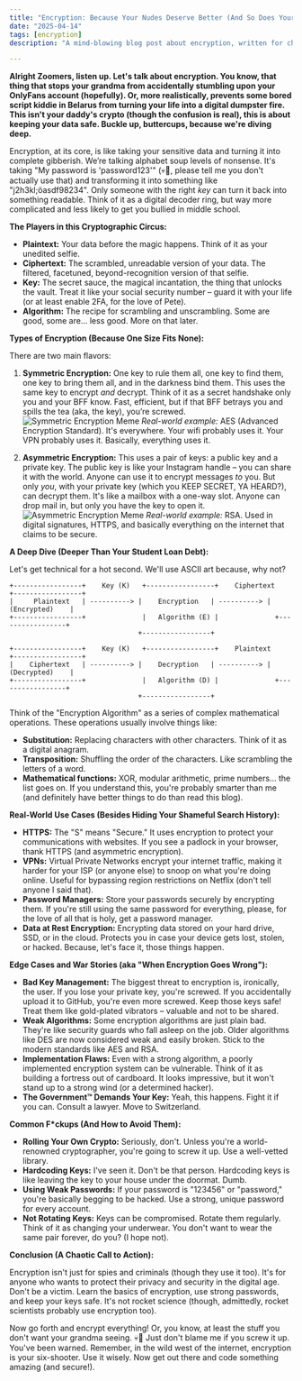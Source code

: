 ```yaml
---
title: "Encryption: Because Your Nudes Deserve Better (And So Does Your Data)"
date: "2025-04-14"
tags: [encryption]
description: "A mind-blowing blog post about encryption, written for chaotic Gen Z engineers."

---
```


**Alright Zoomers, listen up. Let's talk about encryption. You know, that thing that stops your grandma from accidentally stumbling upon your OnlyFans account (hopefully). Or, more realistically, prevents some bored script kiddie in Belarus from turning your life into a digital dumpster fire. This isn't your daddy's crypto (though the confusion is real), this is about keeping your data safe. Buckle up, buttercups, because we're diving deep.**

Encryption, at its core, is like taking your sensitive data and turning it into complete gibberish. We’re talking alphabet soup levels of nonsense. It's taking "My password is 'password123'" (💀🙏, please tell me you don't actually use that) and transforming it into something like "j2h3kl;öasdf98234". Only someone with the right *key* can turn it back into something readable. Think of it as a digital decoder ring, but way more complicated and less likely to get you bullied in middle school.

**The Players in this Cryptographic Circus:**

*   **Plaintext:** Your data before the magic happens. Think of it as your unedited selfie.
*   **Ciphertext:** The scrambled, unreadable version of your data. The filtered, facetuned, beyond-recognition version of that selfie.
*   **Key:** The secret sauce, the magical incantation, the thing that unlocks the vault. Treat it like your social security number – guard it with your life (or at least enable 2FA, for the love of Pete).
*   **Algorithm:** The recipe for scrambling and unscrambling. Some are good, some are... less good. More on that later.

**Types of Encryption (Because One Size Fits None):**

There are two main flavors:

1.  **Symmetric Encryption:** One key to rule them all, one key to find them, one key to bring them all, and in the darkness bind them. This uses the same key to encrypt *and* decrypt. Think of it as a secret handshake only you and your BFF know. Fast, efficient, but if that BFF betrays you and spills the tea (aka, the key), you’re screwed.
    ![Symmetric Encryption Meme](https://i.imgflip.com/63d82f.jpg)
    *Real-world example:* AES (Advanced Encryption Standard). It's everywhere. Your wifi probably uses it. Your VPN probably uses it. Basically, everything uses it.

2.  **Asymmetric Encryption:** This uses a pair of keys: a public key and a private key. The public key is like your Instagram handle – you can share it with the world. Anyone can use it to encrypt messages *to* you. But only *you*, with your private key (which you KEEP SECRET, YA HEARD?), can decrypt them. It's like a mailbox with a one-way slot. Anyone can drop mail in, but only you have the key to open it.
    ![Asymmetric Encryption Meme](https://i.kym-cdn.com/photos/images/newsfeed/001/840/230/7db.jpg)
    *Real-world example:* RSA. Used in digital signatures, HTTPS, and basically everything on the internet that claims to be secure.

**A Deep Dive (Deeper Than Your Student Loan Debt):**

Let's get technical for a hot second. We'll use ASCII art because, why not?

```
+-----------------+    Key (K)   +-----------------+    Ciphertext     +-----------------+
|     Plaintext   | ----------> |    Encryption   | ----------> |    (Encrypted)    |
+-----------------+              |   Algorithm (E) |              +-----------------+
                                +-----------------+

+-----------------+    Key (K)   +-----------------+    Plaintext      +-----------------+
|    Ciphertext   | ----------> |    Decryption   | ----------> |    (Decrypted)    |
+-----------------+              |   Algorithm (D) |              +-----------------+
                                +-----------------+
```

Think of the "Encryption Algorithm" as a series of complex mathematical operations. These operations usually involve things like:

*   **Substitution:** Replacing characters with other characters. Think of it as a digital anagram.
*   **Transposition:** Shuffling the order of the characters. Like scrambling the letters of a word.
*   **Mathematical functions:** XOR, modular arithmetic, prime numbers... the list goes on. If you understand this, you're probably smarter than me (and definitely have better things to do than read this blog).

**Real-World Use Cases (Besides Hiding Your Shameful Search History):**

*   **HTTPS:** The "S" means "Secure." It uses encryption to protect your communications with websites. If you see a padlock in your browser, thank HTTPS (and asymmetric encryption).
*   **VPNs:** Virtual Private Networks encrypt your internet traffic, making it harder for your ISP (or anyone else) to snoop on what you're doing online. Useful for bypassing region restrictions on Netflix (don't tell anyone I said that).
*   **Password Managers:** Store your passwords securely by encrypting them. If you're still using the same password for everything, please, for the love of all that is holy, get a password manager.
*   **Data at Rest Encryption:** Encrypting data stored on your hard drive, SSD, or in the cloud. Protects you in case your device gets lost, stolen, or hacked. Because, let's face it, those things happen.

**Edge Cases and War Stories (aka "When Encryption Goes Wrong"):**

*   **Bad Key Management:** The biggest threat to encryption is, ironically, the user. If you lose your private key, you're screwed. If you accidentally upload it to GitHub, you're even more screwed. Keep those keys safe! Treat them like gold-plated vibrators – valuable and not to be shared.
*   **Weak Algorithms:** Some encryption algorithms are just plain bad. They're like security guards who fall asleep on the job. Older algorithms like DES are now considered weak and easily broken. Stick to the modern standards like AES and RSA.
*   **Implementation Flaws:** Even with a strong algorithm, a poorly implemented encryption system can be vulnerable. Think of it as building a fortress out of cardboard. It looks impressive, but it won't stand up to a strong wind (or a determined hacker).
*   **The Government™️ Demands Your Key:** Yeah, this happens. Fight it if you can. Consult a lawyer. Move to Switzerland.

**Common F\*ckups (And How to Avoid Them):**

*   **Rolling Your Own Crypto:** Seriously, don't. Unless you're a world-renowned cryptographer, you're going to screw it up. Use a well-vetted library.
*   **Hardcoding Keys:** I've seen it. Don't be that person. Hardcoding keys is like leaving the key to your house under the doormat. Dumb.
*   **Using Weak Passwords:** If your password is "123456" or "password," you're basically begging to be hacked. Use a strong, unique password for every account.
*   **Not Rotating Keys:** Keys can be compromised. Rotate them regularly. Think of it as changing your underwear. You don't want to wear the same pair forever, do you? (I hope not).

**Conclusion (A Chaotic Call to Action):**

Encryption isn't just for spies and criminals (though they use it too). It's for anyone who wants to protect their privacy and security in the digital age. Don't be a victim. Learn the basics of encryption, use strong passwords, and keep your keys safe. It's not rocket science (though, admittedly, rocket scientists probably use encryption too).

Now go forth and encrypt everything! Or, you know, at least the stuff you don't want your grandma seeing. 💀🙏 Just don't blame me if you screw it up. You've been warned. Remember, in the wild west of the internet, encryption is your six-shooter. Use it wisely. Now get out there and code something amazing (and secure!).
